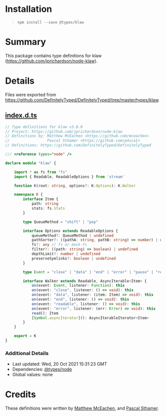 # Installation
> `npm install --save @types/klaw`

# Summary
This package contains type definitions for klaw (https://github.com/jprichardson/node-klaw).

# Details
Files were exported from https://github.com/DefinitelyTyped/DefinitelyTyped/tree/master/types/klaw.
## [index.d.ts](https://github.com/DefinitelyTyped/DefinitelyTyped/tree/master/types/klaw/index.d.ts)
````ts
// Type definitions for klaw v3.0.0
// Project: https://github.com/jprichardson/node-klaw
// Definitions by: Matthew McEachen <https://github.com/mceachen>
//                 Pascal Sthamer <https://github.com/p4sca1>
// Definitions: https://github.com/DefinitelyTyped/DefinitelyTyped

/// <reference types="node" />

declare module "klaw" {

    import * as fs from "fs"
    import { Readable, ReadableOptions } from 'stream'

    function K(root: string, options?: K.Options): K.Walker

    namespace K {
        interface Item {
            path: string
            stats: fs.Stats
        }

        type QueueMethod = "shift" | "pop"

        interface Options extends ReadableOptions {
            queueMethod?: QueueMethod | undefined
            pathSorter?: ((pathA: string, pathB: string) => number) | undefined
            fs?: any // fs or mock-fs
            filter?: ((path: string) => boolean) | undefined
            depthLimit?: number | undefined
            preserveSymlinks?: boolean | undefined
        }

        type Event = "close" | "data" | "end" | "error" | "pause" | "readable" | "resume"

        interface Walker extends Readable, AsyncIterable<Item> {
            on(event: Event, listener: Function): this
            on(event: "close", listener: () => void): this
            on(event: "data", listener: (item: Item) => void): this
            on(event: "end", listener: () => void): this
            on(event: "readable", listener: () => void): this
            on(event: "error", listener: (err: Error) => void): this
            read(): Item
            [Symbol.asyncIterator](): AsyncIterableIterator<Item>
        }
    }

    export = K
}

````

### Additional Details
 * Last updated: Wed, 20 Oct 2021 15:31:23 GMT
 * Dependencies: [@types/node](https://npmjs.com/package/@types/node)
 * Global values: none

# Credits
These definitions were written by [Matthew McEachen](https://github.com/mceachen), and [Pascal Sthamer](https://github.com/p4sca1).
